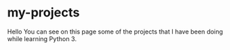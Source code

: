 # my-projects
Hello
You can see on this page some of the projects that I have been doing while learning Python 3.
